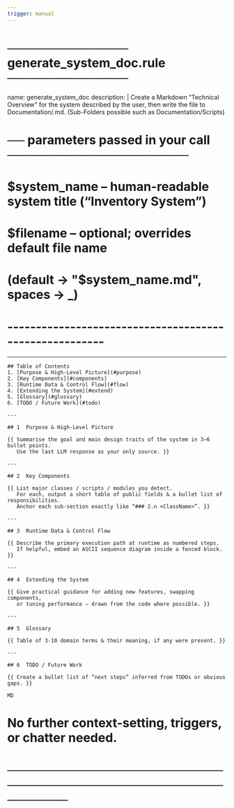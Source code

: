 ```yaml
---
trigger: manual
---
```


# ──────────────  generate_system_doc.rule  ──────────────
name: generate_system_doc
description: |
  Create a Markdown “Technical Overview” for the system described by the user, then write the file to Documentation/<System>.md. (Sub-Folders possible such as Documentation/Scripts)

# ── parameters passed in your call ─────────────────────
#   $system_name      – human-readable system title (“Inventory System”)
#   $filename         – optional; overrides default file name
#                       (default → "$system_name.md", spaces → _)
# -------------------------------------------------------

---

    ## Table of Contents
    1. [Purpose & High-Level Picture](#purpose)
    2. [Key Components](#components)
    3. [Runtime Data & Control Flow](#flow)
    4. [Extending the System](#extend)
    5. [Glossary](#glossary)
    6. [TODO / Future Work](#todo)

    ---

    ## 1  Purpose & High-Level Picture

    {{ Summarise the goal and main design traits of the system in 3–6 bullet points.
       Use the last LLM response as your only source. }}

    ---

    ## 2  Key Components

    {{ List major classes / scripts / modules you detect.
       For each, output a short table of public fields & a bullet list of responsibilities.
       Anchor each sub-section exactly like “### 2.n <ClassName>”. }}

    ---

    ## 3  Runtime Data & Control Flow

    {{ Describe the primary execution path at runtime as numbered steps.
       If helpful, embed an ASCII sequence diagram inside a fenced block. }}

    ---

    ## 4  Extending the System

    {{ Give practical guidance for adding new features, swapping components,
       or tuning performance – drawn from the code where possible. }}

    ---

    ## 5  Glossary

    {{ Table of 3-10 domain terms & their meaning, if any were present. }}

    ---

    ## 6  TODO / Future Work

    {{ Create a bullet list of “next steps” inferred from TODOs or obvious gaps. }}

    MD

# No further context-setting, triggers, or chatter needed.
# ─────────────────────────────────────────────────────────
